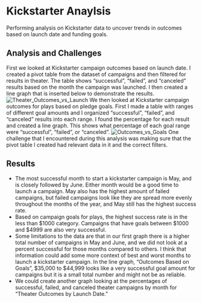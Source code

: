 # Kickstarter Anaylsis
Performing analysis on Kickstarter data to uncover trends in outcomes based on launch date and funding goals.
## Analysis and Challenges
First we looked at Kickstarter campaign outcomes based on launch date. I created a pivot table from the dataset of campaigns and then filtered for results in theater. The table shows “successful”, “failed”, and “canceled” results based on the month the campaign was launched. I then created a line graph that is inserted below to demonstrate the results. 
![Theater_Outcomes_vs_Launch](https://user-images.githubusercontent.com/112540942/189500272-c405c57a-d4bd-47a1-a772-0dc2ad14d66f.png)
We then looked at Kickstarter campaign outcomes for plays based on pledge goals. First I made a table with ranges of different goal amounts and I organized “successful”, “failed”, and “canceled” results into each range. I found the percentage for each result and created a line graph. This shows what percentage of each goal range were “successful”, “failed”, or “canceled”. 
![Outcomes_vs_Goals](https://user-images.githubusercontent.com/112540942/189500252-ba8d8b50-3220-46b5-8ed9-13a7fb22a5df.png)
One challenge that I encountered during this analysis was making sure that the pivot table I created had relevant data in it and the correct filters. 
## Results
* The most successful month to start a kickstarter campaign is May, and is closely followed by June. Either month would be a good time to launch a campaign. May also has the highest amount of failed campaigns, but failed campaigns look like they are spread more evenly throughout the months of the year, and May still has the highest success rate. 
* Based on campaign goals for plays, the highest success rate is in the less than $1000 category. Campaigns that have goals between $1000 and $4999 are also very successful. 
* Some limitations to the data are that in our first graph there is a higher total number of campaigns in May and June, and we did not look at a percent successful for those months compared to others. I think that information could add some more context of best and worst months to launch a kickstarter campaign. In the line graph, “Outcomes Based on Goals”, $35,000 to $44,999 looks like a very successful goal amount for campaigns but it is a small total number and might not be as reliable. 
* We could create another graph looking at the percentages of successful, failed, and canceled theater campaigns by month for “Theater Outcomes by Launch Date.”
